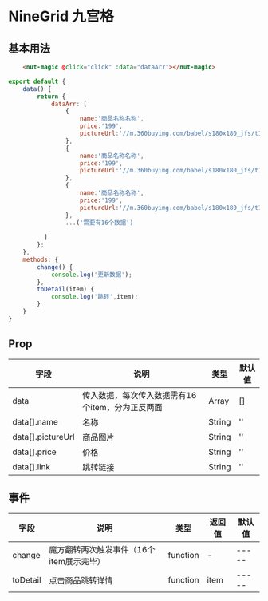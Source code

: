# NineGrid 九宫格
 
 

## 基本用法

```html
    <nut-magic @click="click" :data="dataArr"></nut-magic>
```

```javascript
export default {
    data() {
        return {
            dataArr: [
                {
                    name:'商品名称名称',
                    price:'199',
                    pictureUrl:'//m.360buyimg.com/babel/s180x180_jfs/t1/174906/19/10256/188436/60a242afE89a800c9/801b64e5b80fde9a.jpg!q70.jpg'
                },
                {
                    name:'商品名称名称',
                    price:'199',
                    pictureUrl:'//m.360buyimg.com/babel/s180x180_jfs/t1/133995/36/19954/205635/60ccc436E19f8b69b/8fc0a468ac037d2e.jpg!q70.jpg'
                },
                {
                    name:'商品名称名称',
                    price:'199',
                    pictureUrl:'//m.360buyimg.com/babel/s180x180_jfs/t1/17279/28/13940/140479/60b984f4E723b9981/d007711aa1cdc358.jpg!q70.jpg'
                },
                ...('需要有16个数据‘)
                
          ]
        };
    },
    methods: {
        change() {
            console.log('更新数据');
        },
        toDetail(item) {
            console.log('跳转',item);
        }
    }
}
```



## Prop

| 字段 | 说明 | 类型 | 默认值
|----- | ----- | ----- | ----- 
| data | 传入数据，每次传入数据需有16个item，分为正反两面 | Array | []
| data[].name | 名称 | String | ''
| data[].pictureUrl | 商品图片 | String | ''
| data[].price | 价格 | String | ''
| data[].link | 跳转链接 | String | ''

## 事件

| 字段 | 说明 | 类型 | 返回值| 默认值
|----- | ----- | ----- | -----  | ----- 
| change | 魔方翻转两次触发事件（16个item展示完毕） | function | - | ----- 
| toDetail | 点击商品跳转详情 | function | item | ----- 



